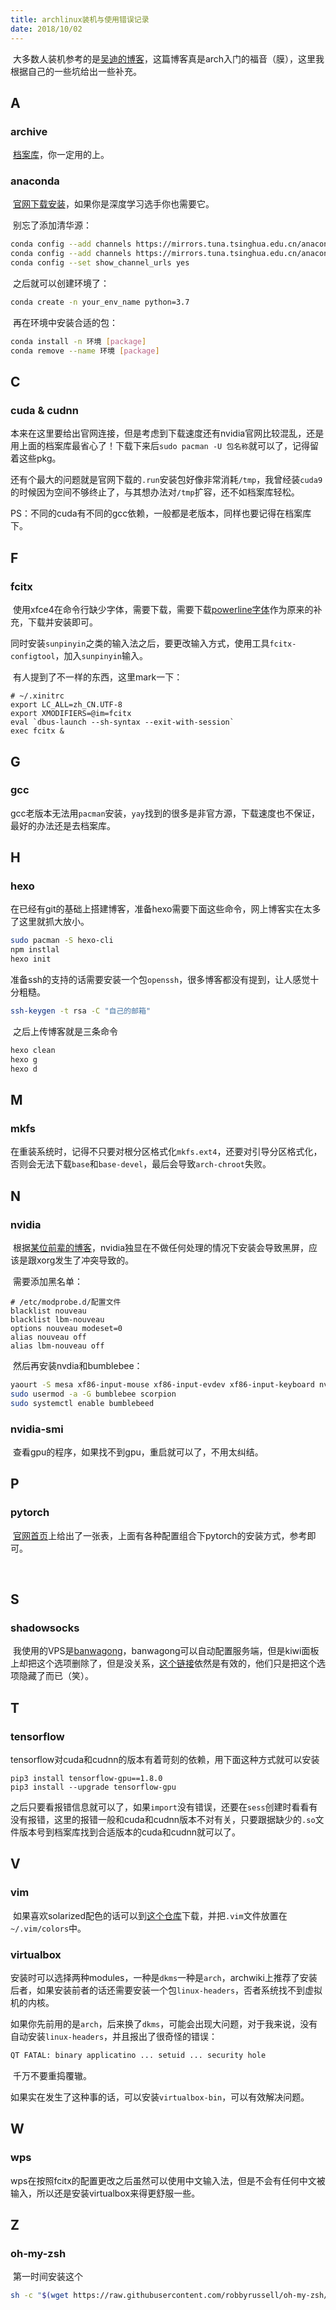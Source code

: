 ```yaml
---
title: archlinux装机与使用错误记录 
date: 2018/10/02
---
```

​	大多数人装机参考的是[吴迪的博客](https://www.viseator.com/2017/05/17/arch_install/)，这篇博客真是arch入门的福音（膜），这里我根据自己的一些坑给出一些补充。

## A

### archive

​	[档案库](https://archive.archlinux.org/)，你一定用的上。

### anaconda

​	[官网下载安装](https://www.anaconda.com/download/#download)，如果你是深度学习选手你也需要它。

​	别忘了添加清华源：

```bash
conda config --add channels https://mirrors.tuna.tsinghua.edu.cn/anaconda/pkgs/free/
conda config --add channels https://mirrors.tuna.tsinghua.edu.cn/anaconda/pkgs/main/
conda config --set show_channel_urls yes
```

​	之后就可以创建环境了：

```bash
conda create -n your_env_name python=3.7
```

​	再在环境中安装合适的包：

```bash
conda install -n 环境 [package]
conda remove --name 环境 [package]
```



## C

### cuda & cudnn

​	本来在这里要给出官网连接，但是考虑到下载速度还有nvidia官网比较混乱，还是用上面的档案库最省心了！下载下来后`sudo pacman -U 包名称`就可以了，记得留着这些pkg。

​	还有个最大的问题就是官网下载的`.run`安装包好像非常消耗`/tmp`，我曾经装`cuda9`的时候因为空间不够终止了，与其想办法对`/tmp`扩容，还不如档案库轻松。

​	PS：不同的cuda有不同的gcc依赖，一般都是老版本，同样也要记得在档案库下。



## F

### fcitx

​	使用xfce4在命令行缺少字体，需要下载，需要下载[powerline字体](https://github.com/powerline/fonts)作为原来的补充，下载并安装即可。

​	同时安装`sunpinyin`之类的输入法之后，要更改输入方式，使用工具`fcitx-configtool`，加入`sunpinyin`输入。

​	有人提到了不一样的东西，这里mark一下：

```shell
# ~/.xinitrc
export LC_ALL=zh_CN.UTF-8
export XMODIFIERS=@im=fcitx
eval `dbus-launch --sh-syntax --exit-with-session`
exec fcitx &
```



## G

### gcc

​	gcc老版本无法用`pacman`安装，`yay`找到的很多是非官方源，下载速度也不保证，最好的办法还是去档案库。



## H

### hexo

​	在已经有git的基础上搭建博客，准备hexo需要下面这些命令，网上博客实在太多了这里就抓大放小。

```bash
sudo pacman -S hexo-cli
npm instlal
hexo init
```

​	准备ssh的支持的话需要安装一个包`openssh`，很多博客都没有提到，让人感觉十分粗糙。

```bash
ssh-keygen -t rsa -C "自己的邮箱"
```

​	之后上传博客就是三条命令

```bash
hexo clean
hexo g
hexo d
```



## M

### mkfs

​	在重装系统时，记得不只要对根分区格式化`mkfs.ext4`，还要对引导分区格式化，否则会无法下载`base`和`base-devel`，最后会导致`arch-chroot`失败。



## N

### nvidia

​	根据[某位前辈的博客](https://www.jianshu.com/p/eda410b53d5d)，nvidia独显在不做任何处理的情况下安装会导致黑屏，应该是跟xorg发生了冲突导致的。

​	需要添加黑名单：

```shell
# /etc/modprobe.d/配置文件
blacklist nouveau
blacklist lbm-nouveau
options nouveau modeset=0
alias nouveau off
alias lbm-nouveau off
```

​	然后再安装nvdia和bumblebee：

```bash
yaourt -S mesa xf86-input-mouse xf86-input-evdev xf86-input-keyboard nvidia bumblebee
sudo usermod -a -G bumblebee scorpion
sudo systemctl enable bumblebeed
```

### nvidia-smi

​	查看gpu的程序，如果找不到gpu，重启就可以了，不用太纠结。



## P

### pytorch

​	[官网首页](https://pytorch.org/)上给出了一张表，上面有各种配置组合下pytorch的安装方式，参考即可。

​	

## S

### shadowsocks

​	我使用的VPS是[banwagong](https://www.bwh1.net/index.php)，banwagong可以自动配置服务端，但是kiwi面板上却把这个选项删除了，但是没关系，[这个链接](https://kiwivm.64clouds.com/main-exec.php?mode=extras_shadowsocks)依然是有效的，他们只是把这个选项隐藏了而已（笑）。



## T

### tensorflow

​	tensorflow对cuda和cudnn的版本有着苛刻的依赖，用下面这种方式就可以安装

```
pip3 install tensorflow-gpu==1.8.0
pip3 install --upgrade tensorflow-gpu
```

​	之后只要看报错信息就可以了，如果`import`没有错误，还要在`sess`创建时看看有没有报错，这里的报错一般和cuda和cudnn版本不对有关，只要跟据缺少的`.so`文件版本号到档案库找到合适版本的cuda和cudnn就可以了。




## V

### vim

​	如果喜欢solarized配色的话可以到[这个仓库](https://github.com/altercation/solarized)下载，并把`.vim`文件放置在`~/.vim/colors`中。

### virtualbox

​	安装时可以选择两种modules，一种是`dkms`一种是`arch`，archwiki上推荐了安装后者，如果安装前者的话还需要安装一个包`linux-headers`，否者系统找不到虚拟机的内核。

​	如果你先前用的是`arch`，后来换了`dkms`，可能会出现大问题，对于我来说，没有自动安装`linux-headers`，并且报出了很奇怪的错误：

```bash
QT FATAL: binary applicatino ... setuid ... security hole
```

​	千万不要重捣覆辙。

​	如果实在发生了这种事的话，可以安装`virtualbox-bin`，可以有效解决问题。



## W

### wps

​	wps在按照fcitx的配置更改之后虽然可以使用中文输入法，但是不会有任何中文被输入，所以还是安装virtualbox来得更舒服一些。



## Z

### oh-my-zsh

​	第一时间安装这个

```bash
sh -c "$(wget https://raw.githubusercontent.com/robbyrussell/oh-my-zsh/master/tools/install.sh -O -)"
```



